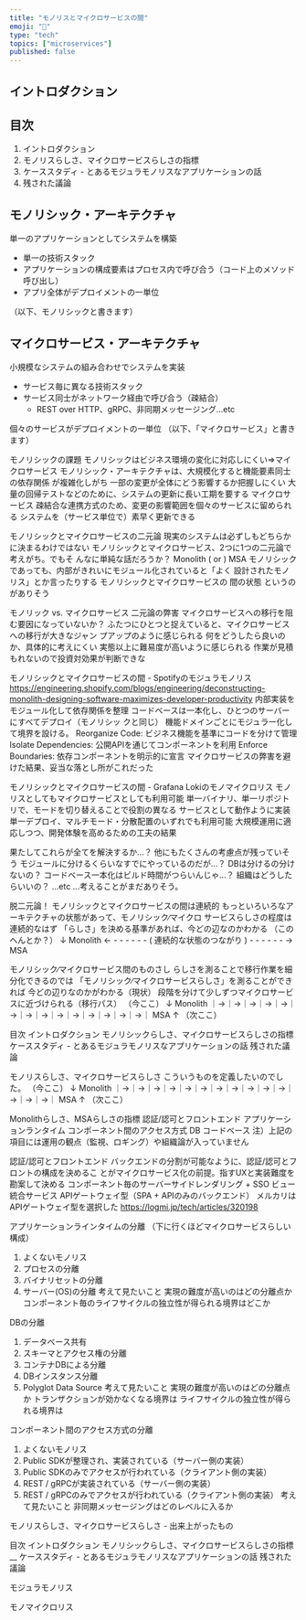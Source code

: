 ```yaml
---
title: "モノリスとマイクロサービスの間"
emoji: "🦙"
type: "tech"
topics: ["microservices"]
published: false
---
```


イントロダクション
---


目次
---

1. イントロダクション
2. モノリスらしさ、マイクロサービスらしさの指標
3. ケーススタディ - とあるモジュラモノリスなアプリケーションの話
4. 残された議論


モノリシック・アーキテクチャ
---
単一のアプリケーションとしてシステムを構築

- 単一の技術スタック
- アプリケーションの構成要素はプロセス内で呼び合う（コード上のメソッド呼び出し）
- アプリ全体がデプロイメントの一単位

（以下、モノリシックと書きます）


マイクロサービス・アーキテクチャ
---
小規模なシステムの組み合わせでシステムを実装

- サービス毎に異なる技術スタック
- サービス同士がネットワーク経由で呼び合う（疎結合）
    - REST over HTTP、gRPC、非同期メッセージング...etc

個々のサービスがデプロイメントの⼀単位
（以下、「マイクロサービス」と書きます）

モノリシックの課題
モノリシックはビジネス環境の変化に対応しにくい⇒マイクロサービス
モノリシック・アーキテクチャは、⼤規模化すると機能要素同⼠の依存関係
が複雑化しがち
⼀部の変更が全体にどう影響するか把握しにくい
⼤量の回帰テストなどのために、システムの更新に⻑い⼯期を要する
マイクロサービス
疎結合な連携⽅式のため、変更の影響範囲を個々のサービスに留められ
る
システムを（サービス単位で）素早く更新できる

モノリシックとマイクロサービスの⼆元論
現実のシステムは必ずしもどちらかに決まるわけではない
モノリシックとマイクロサービス、2つに1つの⼆元論で考えがち。でもそ
んなに単純な話だろうか？
Monolith ( or ) MSA
モノリシックであっても、内部がきれいにモジュール化されていると「よく
設計されたモノリス」とか⾔ったりする
モノリシックとマイクロサービスの 間の状態 というのがありそう

モノリック vs. マイクロサービス ⼆元論の弊害
マイクロサービスへの移⾏を阻む要因になっていないか？
ふたつにひとつと捉えていると、マイクロサービスへの移⾏が⼤きなジャン
プアップのように感じられる
何をどうしたら良いのか、具体的に考えにくい
実態以上に難易度が⾼いように感じられる
作業が⾒積もれないので投資対効果が判断できな

モノリシックとマイクロサービスの間 - Spotifyのモジュラモノリス
https://engineering.shopify.com/blogs/engineering/deconstructing-monolith-designing-software-maximizes-developer-productivity
内部実装をモジュール化して依存関係を整理
コードベースは⼀本化し、ひとつのサーバーにすべてデプロイ（モノリシッ
クと同じ）
機能ドメインごとにモジュラー化して境界を設ける。
Reorganize Code: ビジネス機能を基準にコードを分けて管理
Isolate Dependencies: 公開APIを通じてコンポーネントを利⽤
Enforce Boundaries: 依存コンポーネントを明⽰的に宣⾔
マイクロサービスの弊害を避けた結果、妥当な落とし所がこれだった

モノリシックとマイクロサービスの間 - Grafana Lokiのモノマイクロリス
モノリスとしてもマイクロサービスとしても利⽤可能
単⼀バイナリ、単⼀リポジトリで、モードを切り替えることで役割の異なる
サービスとして動作ように実装
単⼀デプロイ、マルチモード・分散配置のいずれでも利⽤可能
⼤規模運⽤に適応しつつ、開発体験を⾼めるための⼯夫の結果

果たしてこれらが全てを解決するか…？
他にもたくさんの考慮点が残っていそう
モジュールに分けるくらいなすでにやっているのだが…？
DBは分けるの分けないの？
コードベース⼀本化はビルド時間がつらいんじゃ…？
組織はどうしたらいいの？
...etc
...考えることがまだありそう。

脱⼆元論！
モノリシックとマイクロサービスの間は連続的
もっといろいろなアーキテクチャの状態があって、モノリシック∕マイクロ
サービスらしさの程度は連続的なはず
「らしさ」を決める基準があれば、今どの辺なのかわかる
（このへんとか？）
↓
Monolith <- - - - - - - ( 連続的な状態のつながり ) - - - - - - -> MSA

モノリシック∕マイクロサービス間のものさし
らしさを測ることで移⾏作業を細分化できるのでは
「モノリシック∕マイクロサービスらしさ」を測ることができれば
今どの辺りなのかがわかる（現状）
段階を分けて少しずつマイクロサービスに近づけられる（移⾏パス）
（今ここ）
↓
Monolith ｜→｜→｜→｜→｜→｜→｜→｜→｜→｜→｜→｜→｜→｜→｜ MSA
↑
（次ここ）


⽬次
イントロダクション
モノリシックらしさ、マイクロサービスらしさの指標
ケーススタディ - とあるモジュラモノリスなアプリケーションの話
残された議論

モノリスらしさ、マイクロサービスらしさ
こういうものを定義したいのでした。
（今ここ）
↓
Monolith ｜→｜→｜→｜→｜→｜→｜→｜→｜→｜→｜→｜→｜→｜→｜ MSA
↑
（次ここ）

Monolithらしさ、MSAらしさの指標
認証/認可とフロントエンド
アプリケーションランタイム
コンポーネント間のアクセス⽅式
DB
コードベース
注）上記の項⽬には運⽤の観点（監視、ロギング）や組織論が⼊っていません

認証/認可とフロントエンド
バックエンドの分割が可能なように、認証/認可とフロントの構成を決めるこ
とがマイクロサービス化の前提。指すUXと実装難度を勘案して決める
コンポーネント毎のサーバーサイドレンダリング + SSO
ビュー統合サービス
APIゲートウェイ型（SPA + APIのみのバックエンド）
メルカリはAPIゲートウェイ型を選択した
https://logmi.jp/tech/articles/320198

アプリケーションラインタイムの分離
（下に⾏くほどマイクロサービスらしい構成）
1. よくないモノリス
2. プロセスの分離
3. バイナリセットの分離
4. サーバー(OS)の分離
考えて⾒たいこと
実現の難度が⾼いのはどの分離点か
コンポーネント毎のライフサイクルの独⽴性が得られる境界はどこか

DBの分離
1. データベース共有
2. スキーマとアクセス権の分離
3. コンテナDBによる分離
4. DBインスタンス分離
5. Polyglot Data Source
考えて⾒たいこと
実現の難度が⾼いのはどの分離点か
トランザクションが効かなくなる境界は
ライフサイクルの独⽴性が得られる境界は

コンポーネント間のアクセス⽅式の分離
1. よくないモノリス
2. Public SDKが整理され、実装されている（サーバー側の実装）
3. Public SDKのみでアクセスが⾏われている（クライアント側の実装）
4. REST / gRPCが実装されている（サーバー側の実装）
5. REST / gRPCのみでアクセスが⾏われている（クライアント側の実装）
考えて⾒たいこと
⾮同期メッセージングはどのレベルに⼊るか

モノリスらしさ、マイクロサービスらしさ - 出来上がったもの

⽬次
イントロダクション
モノリシックらしさ、マイクロサービスらしさの指標__
ケーススタディ - とあるモジュラモノリスなアプリケーションの話
残された議論

モジュラモノリス

モノマイクロリス
